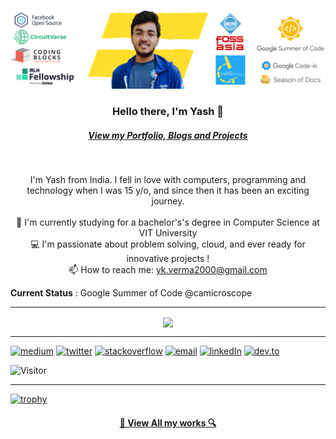 ![Cover Banner](https://raw.githubusercontent.com/yashkumarverma/yashkumarverma/master/assets/banner.png)
<h3 align="center">Hello there, I'm Yash 👋</h3>
<h5 align="center">
    <a href="https://yashkumarverma.github.io/" target="_BLANK">View my Portfolio, Blogs and Projects</a>
</h5>
<br>
<p align="center">
  I'm Yash from India. I fell in love with computers, programming and technology when I was 15 y/o, and since then it has been an exciting journey.
  <br>
  <br>
  🔬 I'm currently studying for a bachelor's's degree in Computer Science at VIT University
  <br>
  💻 I'm passionate about problem solving, cloud, and ever ready for innovative projects ! 
  <br>
  📫 How to reach me: <a href="mailto: yk.verma2000@gmail.com">yk.verma2000@gmail.com</a>
  <br>

  **Current Status** : Google Summer of Code @camicroscope
</p>

<hr>

<p align=center >
  <a href="https://github.com/anuraghazra/github-readme-stats" title="Go to Source">
    <img height=175 align="center" src="https://github-readme-stats-lac-five.vercel.app/api?username=yashkumarverma&count_private=true&show_icons=true&include_all_commits=true&theme=gotham">
  </a>
</p>

<hr>

[![medium](https://img.shields.io/badge/Medium-12100E?style=for-the-badge&logo=medium&logoColor=white)](https://medium.com/@yk.verma2000)
[![twitter](https://img.shields.io/badge/Twitter-1DA1F2?style=for-the-badge&logo=twitter&logoColor=white)](https://twitter.com/yash_kr_verma)
[![stackoverflow](https://img.shields.io/badge/Stack_Overflow-FE7A16?style=for-the-badge&logo=stack-overflow&logoColor=white)](https://stackoverflow.com/users/5131640/yash-kumar-verma?tab=profile)
[![email](https://img.shields.io/badge/Gmail-D14836?style=for-the-badge&logo=gmail&logoColor=white)](mailto:yk.verma2000@gmail.com)
[![linkedIn](https://img.shields.io/badge/LinkedIn-0077B5?style=for-the-badge&logo=linkedin&logoColor=white)](https://www.linkedin.com/in/yash-kumar-verma/)
[![dev.to](https://img.shields.io/badge/dev.to-0A0A0A?style=for-the-badge&logo=dev-dot-to&logoColor=white)](https://dev.to/yashkumarverma)

![Visitor](http://estruyf-github.azurewebsites.net/api/VisitorHit?user=yashkumarverma&repo=yashkumarverma&countColorcountColor&countColor=%237B1E7B)

<hr />

[![trophy](https://github-profile-trophy.vercel.app/?username=yashkumarverma)](https://github.com/yashkumarverma/yashkumarverma)


<h4 align="center"><a href="https://github.com/yashkumarverma?tab=repositories" title="Show Repositories">🔎 View All my works 🔍</a></h4> 